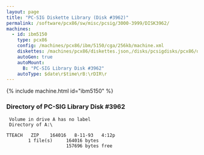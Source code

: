 ```yaml
---
layout: page
title: "PC-SIG Diskette Library (Disk #3962)"
permalink: /software/pcx86/sw/misc/pcsig/3000-3999/DISK3962/
machines:
  - id: ibm5150
    type: pcx86
    config: /machines/pcx86/ibm/5150/cga/256kb/machine.xml
    diskettes: /machines/pcx86/diskettes.json,/disks/pcsigdisks/pcx86/diskettes.json
    autoGen: true
    autoMount:
      B: "PC-SIG Library Disk #3962"
    autoType: $date\r$time\rB:\rDIR\r
---
```


{% include machine.html id="ibm5150" %}

### Directory of PC-SIG Library Disk #3962

     Volume in drive A has no label
     Directory of A:\

    TTEACH   ZIP    164016   8-11-93   4:12p
            1 file(s)     164016 bytes
                          157696 bytes free
